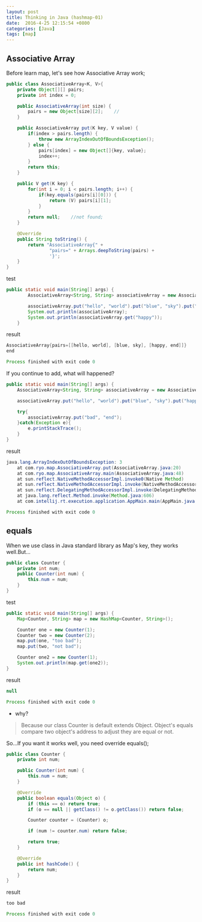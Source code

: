 ```yaml
---
layout: post
title: Thinking in Java (hashmap-01)
date:  2016-4-25 12:15:54 +0800
categories: [Java]
tags: [map]
---
```


## Associative Array

Before learn map, let's see how Associative Array work;

```java
public class AssociativeArray<K, V>{
    private Object[][] pairs;
    private int index = 0;

    public AssociativeArray(int size) {
        pairs = new Object[size][2];    //
    }

    public AssociativeArray put(K key, V value) {
        if(index > pairs.length) {
            throw new ArrayIndexOutOfBoundsException();
        } else {
            pairs[index] = new Object[]{key, value};
            index++;
        }
        return this;
    }

    public V get(K key) {
        for(int i = 0; i < pairs.length; i++) {
            if(key.equals(pairs[i][0])) {
                return (V) pairs[i][1];
            }
        }
        return null;    //not found;
    }

    @Override
    public String toString() {
        return "AssociativeArray{" +
                "pairs=" + Arrays.deepToString(pairs) +
                '}';
    }
}
```

test

```java
public static void main(String[] args) {
        AssociativeArray<String, String> associativeArray = new AssociativeArray<String, String>(3);

        associativeArray.put("hello", "world").put("blue", "sky").put("happy","end");
        System.out.println(associativeArray);
        System.out.println(associativeArray.get("happy"));
    }
```

result

```java
AssociativeArray{pairs=[[hello, world], [blue, sky], [happy, end]]}
end

Process finished with exit code 0
```

If you continue to add, what will happened?

```java
public static void main(String[] args) {
    AssociativeArray<String, String> associativeArray = new AssociativeArray<String, String>(3);

    associativeArray.put("hello", "world").put("blue", "sky").put("happy","end");

    try{
        associativeArray.put("bad", "end");
    }catch(Exception e){
        e.printStackTrace();
    }
}
```

result

```java
java.lang.ArrayIndexOutOfBoundsException: 3
	at com.ryo.map.AssociativeArray.put(AssociativeArray.java:20)
	at com.ryo.map.AssociativeArray.main(AssociativeArray.java:48)
	at sun.reflect.NativeMethodAccessorImpl.invoke0(Native Method)
	at sun.reflect.NativeMethodAccessorImpl.invoke(NativeMethodAccessorImpl.java:57)
	at sun.reflect.DelegatingMethodAccessorImpl.invoke(DelegatingMethodAccessorImpl.java:43)
	at java.lang.reflect.Method.invoke(Method.java:606)
	at com.intellij.rt.execution.application.AppMain.main(AppMain.java:134)

Process finished with exit code 0
```

## equals

When we use class in Java standard library as Map's key, they works well.But...

```java
public class Counter {
    private int num;
    public Counter(int num) {
        this.num = num;
    }
}
```

test

```java
public static void main(String[] args) {
    Map<Counter, String> map = new HashMap<Counter, String>();

    Counter one = new Counter(1);
    Counter two = new Counter(2);
    map.put(one, "too bad");
    map.put(two, "not bad");

    Counter one2 = new Counter(1);
    System.out.println(map.get(one2));
}
```

result

```java
null

Process finished with exit code 0
```

- why?

> Because our class Counter is default extends Object. Object's equals compare two object's address to adjust they are equal or not.

So...If you want it works well, you need override equals();

```java
public class Counter {
    private int num;

    public Counter(int num) {
        this.num = num;
    }

    @Override
    public boolean equals(Object o) {
        if (this == o) return true;
        if (o == null || getClass() != o.getClass()) return false;

        Counter counter = (Counter) o;

        if (num != counter.num) return false;

        return true;
    }

    @Override
    public int hashCode() {
        return num;
    }
}

```

result

```java
too bad

Process finished with exit code 0
```

